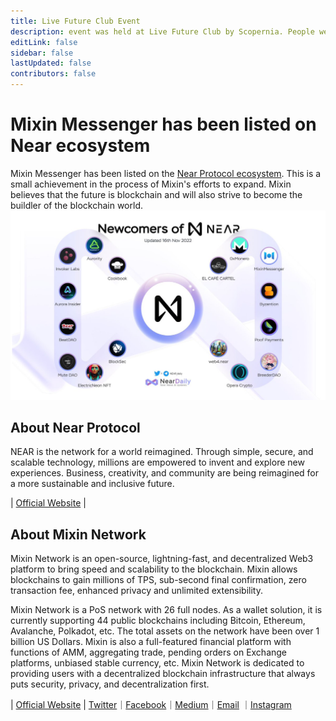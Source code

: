```yaml
---
title: Live Future Club Event
description: event was held at Live Future Club by Scopernia. People were gathering together to share their thoughts about crypto. Scopernia expressed that they are looking at launching a web3 portal called Imagine3.
editLink: false
sidebar: false
lastUpdated: false
contributors: false
---
```


# Mixin Messenger has been listed on Near ecosystem
Mixin Messenger has been listed on the [Near Protocol ecosystem](https://awesomenear.com/mixin-messenger). This is a small achievement in the process of Mixin's efforts to expand. Mixin believes that the future is blockchain and will also strive to become the buildler of the blockchain world.
![Neareco](./neareco.jpeg)

## About Near Protocol
NEAR is the network for a world reimagined. Through simple, secure, and scalable technology, millions are empowered to invent and explore new experiences. Business, creativity, and community are being reimagined for a more sustainable and inclusive future.

| [Official Website](https://near.org/) |

## About Mixin Network
Mixin Network is an open-source, lightning-fast, and decentralized Web3 platform to bring speed and scalability to the blockchain. Mixin allows blockchains to gain millions of TPS, sub-second final confirmation, zero transaction fee, enhanced privacy and unlimited extensibility.

Mixin Network is a PoS network with 26 full nodes. As a wallet solution, it is currently supporting 44 public blockchains including Bitcoin, Ethereum, Avalanche, Polkadot, etc. The total assets on the network have been over 1 billion US Dollars. Mixin is also a full-featured financial platform with functions of AMM, aggregating trade, pending orders on Exchange platforms, unbiased stable currency, etc. Mixin Network is dedicated to providing users with a decentralized blockchain infrastructure that always puts security, privacy, and decentralization first. 

| [Official Website](https://mixin.network/) | [Twitter](https://twitter.com/Mixin_Network)｜[Facebook](https://www.facebook.com/MixinNetwork)｜[Medium](https://medium.com/mixinnetwork)｜[Email](http://contact@mixin.one) ｜[Instagram](https://instagram.com/mixinnetwork)
